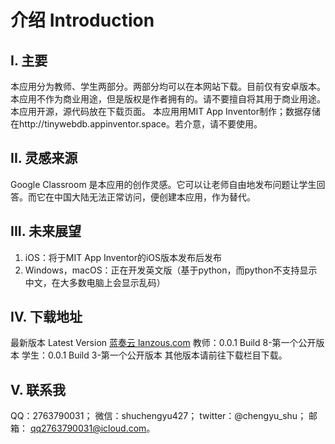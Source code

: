 # 介绍 Introduction
## I. 主要
本应用分为教师、学生两部分。两部分均可以在本网站下载。目前仅有安卓版本。
本应用不作为商业用途，但是版权是作者拥有的。请不要擅自将其用于商业用途。
本应用开源，源代码放在下载页面。
本应用用MIT App Inventor制作；数据存储在http://tinywebdb.appinventor.space。若介意，请不要使用。
## II. 灵感来源
Google Classroom 是本应用的创作灵感。它可以让老师自由地发布问题让学生回答。而它在中国大陆无法正常访问，便创建本应用，作为替代。
## III. 未来展望
1. iOS：将于MIT App Inventor的iOS版本发布后发布
2. Windows，macOS：正在开发英文版（基于python，而python不支持显示中文，在大多数电脑上会显示乱码）
## IV. 下载地址
最新版本 Latest Version [蓝奏云 lanzous.com](https://www.lanzous.com/b758209)
教师：0.0.1 Build 8-第一个公开版本
学生：0.0.1 Build 3-第一个公开版本
其他版本请前往下载栏目下载。
## V. 联系我
QQ：2763790031；
微信：shuchengyu427；
twitter：@chengyu_shu；
邮箱： qq2763790031@icloud.com。
